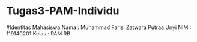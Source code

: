 # Tugas3-PAM-Individu

#Identitas Mahasiswa
Nama  : Muhammad Farisi Zatwara Putraa Unyi
NIM   : 119140201
Kelas : PAM RB
